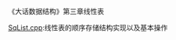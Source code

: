 《大话数据结构》第三章线性表

[SqList.cpp](https://github.com/Vae1997/Review-Coding/blob/master/Review/%E6%95%B0%E6%8D%AE%E7%BB%93%E6%9E%84%E5%92%8C%E7%AE%97%E6%B3%95/%E7%BA%BF%E6%80%A7%E8%A1%A8/SqList.cpp):线性表的顺序存储结构实现以及基本操作
